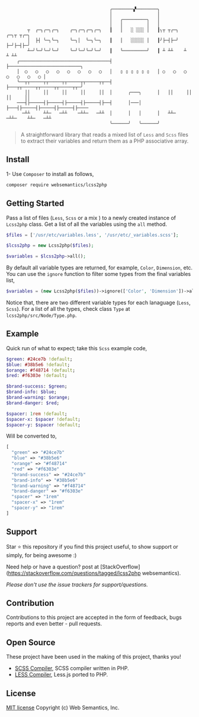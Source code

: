 ```
                                       ╭────────▞────────╮                                   
                                       │                 │                                   
                                       │   ╭─────────╮   │                                   
                                       │   │         │   │                                   
        ┬  ╭─╮╭─╮╭─╮    ╭─╮╭─╮╭─╮╭─╮   ┃   │   ░ ░░░ │   ┃╮┬ ┬╭─╮  ╭─╮┬ ┬╭─╮                 
        │  ├┤ ╰─╮╰─╮    ╰─╮│  ╰─╮╰─╮   ┃   │   ░░░░░ │   ┃╯├─┤├─╯  ├─╯├─┤├─╯                 
        ┴─╯╰─╯╰─╯╰─╯    ╰─╯╰─╯╰─╯╰─╯   ┃   ╰─────────╯   ┃ ┴ ┴┴    ┴  ┴ ┴┴                   
    ╭──────────────────────────────────┤                 ├───────────────────────────╮     
    │  ◯   ◯   ◯   ◯   ◯   ◯   ◯   ◯   │   ▯ ▯ ▯ ▯ ▯ ▯   │ ○   ◯   ◯   ◯   ◯   ◯   ◯ │   
    ╰──┬┬─────┬┬─────┬┬─────┬┬─────┬┬──┤                 ├───┬┬─────┬┬─────┬┬─────┬┬─╯     
       ││     ││     ││     ││     ││  │      ╭───╮      │   ││     ││     ││     ││        
    ───┤├─────┤├─────┤├─────┤├─────┤├──┤      │───│      ├───┤├─────┤├─────┤├─────┤├────
      ─┴┴     ┴┴─   ─┴┴    ─┴┴─   ─┴┴  │      │   │      │   ┴┴─   ─┴┴─    ┴┴─   ─┴┴       
                                       ╰──────╯   ╰──────╯                                   
```
> A straightforward library that reads a mixed list of `Less` and `Scss` files to extract their variables and return them as a PHP associative array.

## Install
 
1- Use `Composer` to install as follows, 

```bash
composer require websemantics/lcss2php
```

## Getting Started

Pass a list of files (`Less`, `Scss` or a mix ) to a newly created instance of `Lcss2php` class. Get a list of all the variables using the `all` method.

```php
$files = ['/usr/etc/variables.less', '/usr/etc/_variables.scss'];

$lcss2php = new Lcss2php($files);

$variables = $lcss2php->all();
```

By default all variable types are returned, for example, `Color`, `Dimension`, etc. You can use the `ignore` function to filter some types from the final variables list,

```php
$variables = (new Lcss2php($files))->ignore(['Color', 'Dimension'])->all();
```
Notice that, there are two different variable types for each lanaguage (`Less`, `Scss`). For a list of all the types, check class `Type` at `lcss2php/src/Node/Type.php`.

## Example

Quick run of what to expect; take this `Scss` example code,

```sass
$green: #24ce7b !default;
$blue: #38b5e6 !default;
$orange: #f48714 !default;
$red: #f6303e !default;

$brand-success: $green;
$brand-info: $blue;
$brand-warning: $orange;
$brand-danger: $red;

$spacer: 1rem !default;
$spacer-x: $spacer !default;
$spacer-y: $spacer !default;
```

Will be converted to, 

```php
[
  "green" => "#24ce7b"
  "blue" => "#38b5e6"
  "orange" => "#f48714"
  "red" => "#f6303e"
  "brand-success" => "#24ce7b"
  "brand-info" => "#38b5e6"
  "brand-warning" => "#f48714"
  "brand-danger" => "#f6303e"
  "spacer" => "1rem"
  "spacer-x" => "1rem"
  "spacer-y" => "1rem"
]
```

## Support

Star :star: this repository if you find this project useful, to show support or simply, for being awesome :) 

Need help or have a question? post at [StackOverflow](https://stackoverflow.com/questions/tagged/lcss2php websemantics).

*Please don't use the issue trackers for support/questions.*

## Contribution

Contributions to this project are accepted in the form of feedback, bugs reports and even better - pull requests.

## Open Source

These project have been used in the making of this project, thanks you!

- [SCSS Compiler](https://github.com/oyejorge/less.php), SCSS compiler written in PHP.
- [LESS Compiler](https://github.com/leafo/scssphp), Less.js ported to PHP.

## License

[MIT license](http://opensource.org/licenses/mit-license.php)
Copyright (c) Web Semantics, Inc.
